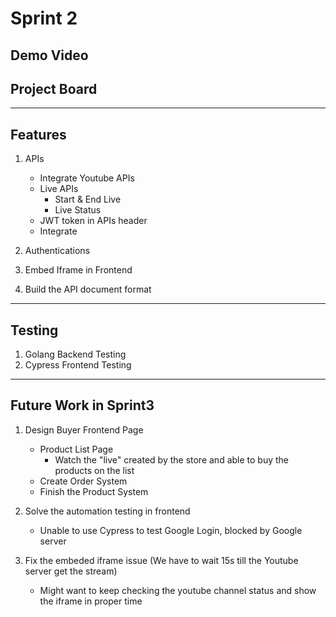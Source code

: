 # Sprint 2
## Demo Video

## Project Board
 
---
## Features

1. APIs
   - Integrate Youtube APIs
   - Live APIs
      - Start & End Live
      - Live Status   
   - JWT token in APIs header
   - Integrate 
2. Authentications
3. Embed Iframe in Frontend

4. Build the API document format
---
## Testing
1. Golang Backend Testing
2. Cypress Frontend Testing


---
## Future Work in Sprint3
1. Design Buyer Frontend Page
   - Product List Page 
      - Watch the "live" created by the store and able to buy the products on the list
   - Create Order System
   - Finish the Product System
2. Solve the automation testing in frontend 
   - Unable to use Cypress to test Google Login, blocked by Google server
 
3. Fix the embeded iframe issue (We have to wait 15s till the Youtube server get the stream)
   - Might want to keep checking the youtube channel status and show the iframe in proper time
